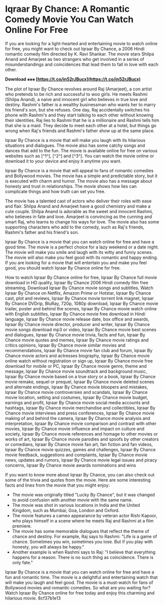 # Iqraar By Chance: A Romantic Comedy Movie You Can Watch Online For Free
 
If you are looking for a light-hearted and entertaining movie to watch online for free, you might want to check out Iqraar By Chance, a 2006 Hindi romantic comedy film directed by K. Ravi Shankar. The movie stars Shilpa Anand and Amarjeet as two strangers who get involved in a series of misunderstandings and coincidences that lead them to fall in love with each other.
 
**Download ⚹⚹⚹ [https://t.co/in52rJBucx](https://t.co/in52rJBucx)**


 
The plot of Iqraar By Chance revolves around Raj (Amarjeet), a con artist who pretends to be rich and successful to woo girls. He meets Rashmi (Shilpa Anand), a naive and innocent girl who believes in true love and destiny. Rashmi's father is a wealthy businessman who wants her to marry his friend's son, but she refuses. One day, Raj accidentally switches his phone with Rashmi's and they start talking to each other without knowing their identities. Raj lies to Rashmi that he is a millionaire and Rashmi tells him that she is a maid. They decide to meet each other at a hotel, but things go wrong when Raj's friends and Rashmi's father show up at the same place.
 
Iqraar By Chance is a movie that will make you laugh with its hilarious situations and dialogues. The movie also has some catchy songs and dances that add to the fun. The movie is available online for free on various websites such as [^1^], [^2^] and [^3^]. You can watch the movie online or download it to your device and enjoy it anytime you want.
  
Iqraar By Chance is a movie that will appeal to fans of romantic comedies and Bollywood movies. The movie has a simple and predictable story, but it is executed with charm and humor. The movie also has a message about honesty and trust in relationships. The movie shows how lies can complicate things and how truth can set you free.
 
The movie has a talented cast of actors who deliver their roles with ease and flair. Shilpa Anand and Amarjeet have a good chemistry and make a cute couple. Shilpa Anand is adorable as the sweet and innocent Rashmi, who believes in fate and love. Amarjeet is convincing as the cunning and smart Raj, who learns to change his ways for love. The movie also has some supporting characters who add to the comedy, such as Raj's friends, Rashmi's father and his friend's son.
 
Iqraar By Chance is a movie that you can watch online for free and have a good time. The movie is a perfect choice for a lazy weekend or a date night. The movie will make you smile and laugh with its witty and funny scenes. The movie will also make you feel good with its romantic and happy ending. If you are looking for a movie that will entertain you and make you feel good, you should watch Iqraar By Chance online for free.
 
How to watch Iqraar By Chance online for free,  Iqraar By Chance full movie download in HD quality,  Iqraar By Chance 2006 Hindi comedy film free streaming,  Download Iqraar By Chance movie songs and subtitles,  Watch Iqraar By Chance on Netflix, Amazon Prime or Hotstar,  Iqraar By Chance cast, plot and reviews,  Iqraar By Chance movie torrent link magnet,  Iqraar By Chance DVDrip, BluRay, 720p, 1080p download,  Iqraar By Chance movie trailer, poster and behind the scenes,  Iqraar By Chance movie watch online with English subtitles,  Iqraar By Chance movie free download in Hindi language,  Iqraar By Chance movie release date, box office and awards,  Iqraar By Chance movie director, producer and writer,  Iqraar By Chance movie songs download mp3 or video,  Iqraar By Chance movie best scenes and dialogues,  Iqraar By Chance movie trivia, facts and fun,  Iqraar By Chance movie quotes and memes,  Iqraar By Chance movie ratings and critics opinions,  Iqraar By Chance movie similar movies and recommendations,  Iqraar By Chance movie fan club and forum,  Iqraar By Chance movie actors and actresses biography,  Iqraar By Chance movie online watch without registration or sign up,  Iqraar By Chance movie free download for mobile or PC,  Iqraar By Chance movie genre, theme and message,  Iqraar By Chance movie soundtrack and background music,  Iqraar By Chance movie based on a true story or a book,  Iqraar By Chance movie remake, sequel or prequel,  Iqraar By Chance movie deleted scenes and alternate endings,  Iqraar By Chance movie bloopers and mistakes,  Iqraar By Chance movie controversies and scandals,  Iqraar By Chance movie location, setting and costumes,  Iqraar By Chance movie budget, earnings and profit,  Iqraar By Chance movie social media accounts and hashtags,  Iqraar By Chance movie merchandise and collectibles,  Iqraar By Chance movie interviews and press conferences,  Iqraar By Chance movie making of and behind the camera,  Iqraar By Chance movie analysis and interpretation,  Iqraar By Chance movie comparison and contrast with other movies,  Iqraar By Chance movie influence and impact on culture and society,  Iqraar By Chance movie references and homage to other movies or works of art,  Iqraar By Chance movie parodies and spoofs by other creators or comedians,  Iqraar By Chance movie fan art, fan fiction and fan videos,  Iqraar By Chance movie quizzes, games and challenges,  Iqraar By Chance movie feedback, suggestions and complaints,  Iqraar By Chance movie news, updates and rumors,  Iqraar By Chance movie legal issues and piracy concerns,  Iqraar By Chance movie awards nominations and wins
  
If you want to know more about Iqraar By Chance, you can also check out some of the trivia and quotes from the movie. Here are some interesting facts and lines from the movie that you might enjoy:
 
- The movie was originally titled "Lucky By Chance", but it was changed to avoid confusion with another movie with the same name.
- The movie was shot in various locations in India and the United Kingdom, such as Mumbai, Goa, London and Oxford.
- The movie features a cameo appearance by veteran actor Rishi Kapoor, who plays himself in a scene where he meets Raj and Rashmi at a film premiere.
- The movie has some memorable dialogues that reflect the theme of chance and destiny. For example, Raj says to Rashmi: "Life is a game of chance. Sometimes you win, sometimes you lose. But if you play with honesty, you will always be happy."
- Another example is when Rashmi says to Raj: "I believe that everything happens for a reason. There is no such thing as coincidence. There is only fate."

Iqraar By Chance is a movie that you can watch online for free and have a fun and romantic time. The movie is a delightful and entertaining watch that will make you laugh and feel good. The movie is a must-watch for fans of Bollywood movies and romantic comedies. So what are you waiting for? Watch Iqraar By Chance online for free today and enjoy this charming and hilarious movie.
 8cf37b1e13
 
